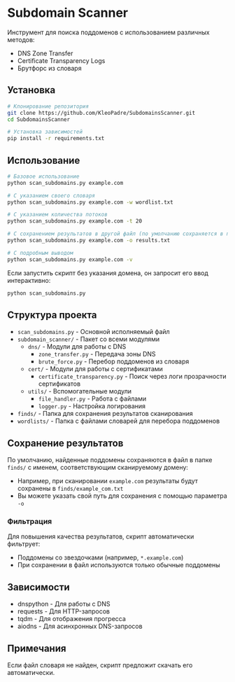 # Subdomain Scanner

Инструмент для поиска поддоменов с использованием различных методов:
- DNS Zone Transfer
- Certificate Transparency Logs
- Брутфорс из словаря

## Установка

```bash
# Клонирование репозитория
git clone https://github.com/KleoPadre/SubdomainsScanner.git
cd SubdomainsScanner

# Установка зависимостей
pip install -r requirements.txt
```

## Использование

```bash
# Базовое использование
python scan_subdomains.py example.com

# С указанием своего словаря
python scan_subdomains.py example.com -w wordlist.txt

# С указанием количества потоков
python scan_subdomains.py example.com -t 20

# С сохранением результатов в другой файл (по умолчанию сохраняется в папку finds)
python scan_subdomains.py example.com -o results.txt

# С подробным выводом
python scan_subdomains.py example.com -v
```

Если запустить скрипт без указания домена, он запросит его ввод интерактивно:

```bash
python scan_subdomains.py
```

## Структура проекта

- `scan_subdomains.py` - Основной исполняемый файл
- `subdomain_scanner/` - Пакет со всеми модулями
  - `dns/` - Модули для работы с DNS
    - `zone_transfer.py` - Передача зоны DNS
    - `brute_force.py` - Перебор поддоменов из словаря
  - `cert/` - Модули для работы с сертификатами
    - `certificate_transparency.py` - Поиск через логи прозрачности сертификатов
  - `utils/` - Вспомогательные модули
    - `file_handler.py` - Работа с файлами
    - `logger.py` - Настройка логирования
- `finds/` - Папка для сохранения результатов сканирования
- `wordlists/` - Папка с файлами словарей для перебора поддоменов

## Сохранение результатов

По умолчанию, найденные поддомены сохраняются в файл в папке `finds/` с именем, соответствующим сканируемому домену:
- Например, при сканировании `example.com` результаты будут сохранены в `finds/example_com.txt`
- Вы можете указать свой путь для сохранения с помощью параметра `-o`

### Фильтрация

Для повышения качества результатов, скрипт автоматически фильтрует:
- Поддомены со звездочками (например, `*.example.com`)
- При сохранении в файл используются только обычные поддомены

## Зависимости

- dnspython - Для работы с DNS
- requests - Для HTTP-запросов
- tqdm - Для отображения прогресса
- aiodns - Для асинхронных DNS-запросов

## Примечания

Если файл словаря не найден, скрипт предложит скачать его автоматически. 